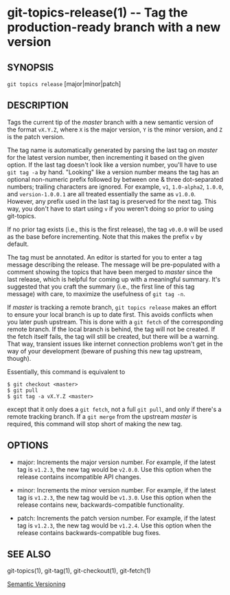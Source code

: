 # git-topics-release(1) -- Tag the production-ready branch with a new version

## SYNOPSIS

`git topics release` [major|minor|patch]

## DESCRIPTION

Tags the current tip of the _master_ branch with a new semantic version of the
format `vX.Y.Z`, where `X` is the major version, `Y` is the minor version, and
`Z` is the patch version.

The tag name is automatically generated by parsing the last tag on _master_ for
the latest version number, then incrementing it based on the given option. If
the last tag doesn't look like a version number, you'll have to use `git tag
-a` by hand. "Looking" like a version number means the tag has an optional
non-numeric prefix followed by between one & three dot-separated numbers;
trailing characters are ignored. For example, `v1`, `1.0-alpha2`, `1.0.0`, and
`version-1.0.0.1` are all treated essentially the same as `v1.0.0`. However,
any prefix used in the last tag is preserved for the next tag. This way, you
don't have to start using `v` if you weren't doing so prior to using
git-topics.

If no prior tag exists (i.e., this is the first release), the tag `v0.0.0` will
be used as the base before incrementing. Note that this makes the prefix `v` by
default.

The tag must be annotated. An editor is started for you to enter a tag message
describing the release. The message will be pre-populated with a comment
showing the topics that have been merged to _master_ since the last release,
which is helpful for coming up with a meaningful summary. It's suggested that
you craft the summary (i.e., the first line of this tag message) with care, to
maximize the usefulness of `git tag -n`.

If _master_ is tracking a remote branch, `git topics release` makes an effort
to ensure your local branch is up to date first. This avoids conflicts when you
later push upstream. This is done with a `git fetch` of the corresponding
remote branch. If the local branch is behind, the tag will not be created. If
the fetch itself fails, the tag will still be created, but there will be a
warning. That way, transient issues like internet connection problems won't get
in the way of your development (beware of pushing this new tag upstream,
though).

Essentially, this command is equivalent to

    $ git checkout <master>
    $ git pull
    $ git tag -a vX.Y.Z <master>

except that it only does a `git fetch`, not a full `git pull`, and only if
there's a remote tracking branch. If a `git merge` from the upstream _master_
is required, this command will stop short of making the new tag.

## OPTIONS

* major:
  Increments the major version number. For example, if the latest tag is
  `v1.2.3`, the new tag would be `v2.0.0`. Use this option when the release
  contains incompatible API changes.

* minor:
  Increments the minor version number. For example, if the latest tag is
  `v1.2.3`, the new tag would be `v1.3.0`. Use this option when the release
  contains new, backwards-compatible functionality.

* patch:
  Increments the patch version number. For example, if the latest tag is
  `v1.2.3`, the new tag would be `v1.2.4`. Use this option when the release
  contains backwards-compatible bug fixes.

## SEE ALSO

git-topics(1), git-tag(1), git-checkout(1), git-fetch(1)

[Semantic Versioning](http://semver.org/)
